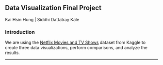 ## Data Visualization Final Project
Kai Hsin Hung | Siddhi Dattatray Kale
### Introduction
We are using the [Netflix Movies and TV Shows](https://www.kaggle.com/datasets/shivamb/netflix-shows) dataset from Kaggle to create three data visualizations, perform comparisons, and analyze the results.

---




